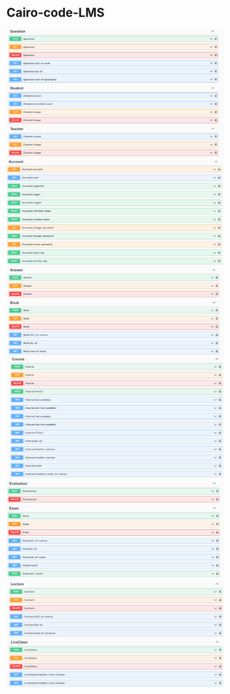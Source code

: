 # Cairo-code-LMS
![alt text](<Screenshot 2024-09-24 054440.png>) ![alt text](<Screenshot 2024-09-24 054254.png>) ![alt text](<Screenshot 2024-09-24 054315.png>) ![alt text](<Screenshot 2024-09-24 054351.png>) ![alt text](<Screenshot 2024-09-24 054407.png>) ![alt text](<Screenshot 2024-09-24 054418.png>)